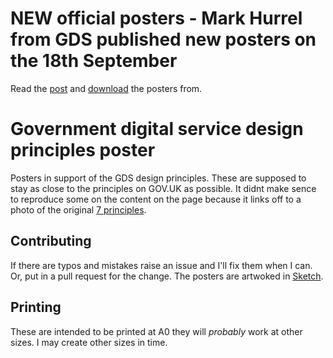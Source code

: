 # NEW official posters - Mark Hurrel from GDS published new posters on the 18th September

Read the [post](https://designnotes.blog.gov.uk/2019/09/18/new-design-principles-posters/) and [download](https://github.com/alphagov/govdesign/blob/master/Poster_GovernmentDesignPrinciples.pdf) the posters from.

# Government digital service design principles poster
Posters in support of the GDS design principles.
These are supposed to stay as close to the principles on GOV.UK as possible. It didnt make sence to reproduce some on the content on the page because it links off to a photo of the original [7 principles](https://www.flickr.com/photos/benterrett/7041509709/).

## Contributing
If there are typos and mistakes raise an issue and I'll fix them when I can. Or, put in a pull request for the change. 
The posters are artwoked in [Sketch](https://www.sketchapp.com/).

## Printing
These are intended to be printed at A0 they will _probably_ work at other sizes. I may create other sizes in time.



